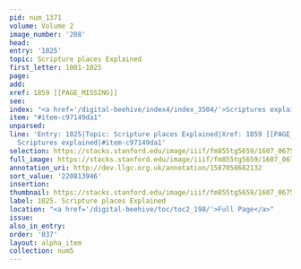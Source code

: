 ```yaml
---
pid: num_1371
volume: Volume 2
image_number: '208'
head:
entry: '1025'
topic: Scripture places Explained
first_letter: 1001-1025
page:
add:
xref: 1859 [[PAGE_MISSING]]
see:
index: "<a href='/digital-beehive/index4/index_3504/'>Scriptures explained</a>"
item: "#item-c97149da1"
unparsed:
line: 'Entry: 1025|Topic: Scripture places Explained|Xref: 1859 [[PAGE_MISSING]]|Index:
  Scriptures explained|#item-c97149da1'
selection: https://stacks.stanford.edu/image/iiif/fm855tg5659/1607_0675/861,3946,2774,1033/full/0/default.jpg
full_image: https://stacks.stanford.edu/image/iiif/fm855tg5659/1607_0675/full/full/0/default.jpg
annotation_uri: http://dev.llgc.org.uk/annotation/1587058682132
sort_value: '220813946'
insertion:
thumbnail: https://stacks.stanford.edu/image/iiif/fm855tg5659/1607_0675/861,3946,600,180/250,/0/default.jpg
label: 1025. Scripture places Explained
location: "<a href='/digital-beehive/toc/toc2_198/'>Full Page</a>"
issue:
also_in_entry:
order: '037'
layout: alpha_item
collection: num5
---
```

